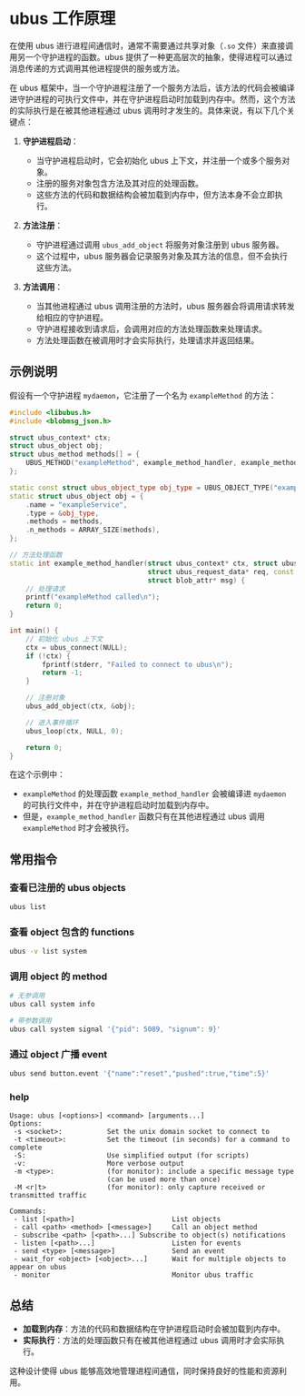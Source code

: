 # ubus 工作原理

在使用 ubus 进行进程间通信时，通常不需要通过共享对象（`.so` 文件）来直接调用另一个守护进程的函数。ubus 提供了一种更高层次的抽象，使得进程可以通过消息传递的方式调用其他进程提供的服务或方法。

在 ubus 框架中，当一个守护进程注册了一个服务方法后，该方法的代码会被编译进守护进程的可执行文件中，并在守护进程启动时加载到内存中。然而，这个方法的实际执行是在被其他进程通过 ubus 调用时才发生的。具体来说，有以下几个关键点：

1. **守护进程启动**：

   - 当守护进程启动时，它会初始化 ubus 上下文，并注册一个或多个服务对象。
   - 注册的服务对象包含方法及其对应的处理函数。
   - 这些方法的代码和数据结构会被加载到内存中，但方法本身不会立即执行。

2. **方法注册**：

   - 守护进程通过调用 `ubus_add_object` 将服务对象注册到 ubus 服务器。
   - 这个过程中，ubus 服务器会记录服务对象及其方法的信息，但不会执行这些方法。

3. **方法调用**：
   - 当其他进程通过 ubus 调用注册的方法时，ubus 服务器会将调用请求转发给相应的守护进程。
   - 守护进程接收到请求后，会调用对应的方法处理函数来处理请求。
   - 方法处理函数在被调用时才会实际执行，处理请求并返回结果。

## 示例说明

假设有一个守护进程 `mydaemon`，它注册了一个名为 `exampleMethod` 的方法：

```cpp
#include <libubus.h>
#include <blobmsg_json.h>

struct ubus_context* ctx;
struct ubus_object obj;
struct ubus_method methods[] = {
    UBUS_METHOD("exampleMethod", example_method_handler, example_method_policy),
};

static const struct ubus_object_type obj_type = UBUS_OBJECT_TYPE("exampleService", methods);
static struct ubus_object obj = {
    .name = "exampleService",
    .type = &obj_type,
    .methods = methods,
    .n_methods = ARRAY_SIZE(methods),
};

// 方法处理函数
static int example_method_handler(struct ubus_context* ctx, struct ubus_object* obj,
                                  struct ubus_request_data* req, const char* method,
                                  struct blob_attr* msg) {
    // 处理请求
    printf("exampleMethod called\n");
    return 0;
}

int main() {
    // 初始化 ubus 上下文
    ctx = ubus_connect(NULL);
    if (!ctx) {
        fprintf(stderr, "Failed to connect to ubus\n");
        return -1;
    }

    // 注册对象
    ubus_add_object(ctx, &obj);

    // 进入事件循环
    ubus_loop(ctx, NULL, 0);

    return 0;
}
```

在这个示例中：

- `exampleMethod` 的处理函数 `example_method_handler` 会被编译进 `mydaemon` 的可执行文件中，并在守护进程启动时加载到内存中。
- 但是，`example_method_handler` 函数只有在其他进程通过 ubus 调用 `exampleMethod` 时才会被执行。

## 常用指令

### 查看已注册的 ubus objects

```bash
ubus list
```

### 查看 object 包含的 functions

```bash
ubus -v list system
```

### 调用 object 的 method

```bash
# 无参调用
ubus call system info

# 带参数调用
ubus call system signal '{"pid": 5089, "signum": 9}'
```

### 通过 object 广播 event

```bash
ubus send button.event '{"name":"reset","pushed":true,"time":5}'
```

### help

```text
Usage: ubus [<options>] <command> [arguments...]
Options:
 -s <socket>:           Set the unix domain socket to connect to
 -t <timeout>:          Set the timeout (in seconds) for a command to complete
 -S:                    Use simplified output (for scripts)
 -v:                    More verbose output
 -m <type>:             (for monitor): include a specific message type
                        (can be used more than once)
 -M <r|t>               (for monitor): only capture received or transmitted traffic

Commands:
 - list [<path>]                        List objects
 - call <path> <method> [<message>]     Call an object method
 - subscribe <path> [<path>...] Subscribe to object(s) notifications
 - listen [<path>...]                   Listen for events
 - send <type> [<message>]              Send an event
 - wait_for <object> [<object>...]      Wait for multiple objects to appear on ubus
 - monitor                              Monitor ubus traffic
```

## 总结

- **加载到内存**：方法的代码和数据结构在守护进程启动时会被加载到内存中。
- **实际执行**：方法的处理函数只有在被其他进程通过 ubus 调用时才会实际执行。

这种设计使得 ubus 能够高效地管理进程间通信，同时保持良好的性能和资源利用。
